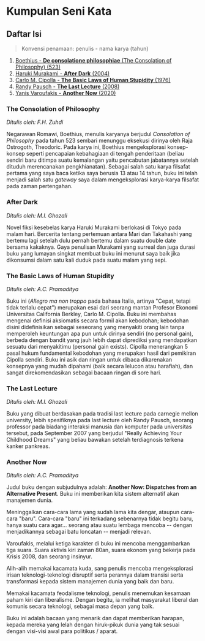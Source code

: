 # Kumpulan Seni Kata

## Daftar Isi

> Konvensi penamaan: penulis - nama karya (tahun)

1. [Boethius - **De consolatione philosophiae** (The Consolation of Philosophy) (523)](#The-Consolation-of-Philosophy)
2. [Haruki Murakami - **After Dark** (2004)](#After-Dark)
3. [Carlo M. Cipolla - **The Basic Laws of Human Stupidity** (1976)](#The-Basic-Laws-of-Human-Stupidity)
4. [Randy Pausch - **The Last Lecture** (2008)](#TheLast-Lecture)
5. [Yanis Varoufakis - **Another Now** (2020)](#Another-Now)


### The Consolation of Philosophy
*Ditulis oleh: F.H. Zuhdi*

Negarawan Romawi, Boethius, menulis karyanya berjudul *Consolation of Philosophy* pada tahun 523 sembari menunggu eksekusi dirinya oleh Raja Ostrogoth, Theodoric. Pada karya ini, Boethius mengeksplorasi konsep-konsep seperti pencapaian kebahagiaan di tengah penderitaan (beliau sendiri baru ditimpa suatu kemalangan yaitu pencabutan jabatannya setelah dituduh merencanakan pengkhianatan). Sebagai salah satu karya filsafat pertama yang saya baca ketika saya berusia 13 atau 14 tahun, buku ini telah menjadi salah satu *gateway* saya dalam mengeksplorasi karya-karya filsafat pada zaman pertengahan.

### After Dark
*Ditulis oleh: M.I. Ghozali*

Novel fiksi kesebelas karya Haruki Murakami berlokasi di Tokyo pada malam hari. Bercerita tentang pertemuan antara Mari dan Takahashi yang bertemu lagi setelah dulu pernah bertemu dalam suatu double date bersama kakaknya. Gaya penulisan Murakami yang surreal dan juga durasi buku yang lumayan singkat membuat buku ini menurut saya baik jika dikonsumsi dalam satu kali duduk pada suatu malam yang sepi.

### The Basic Laws of Human Stupidity
*Ditulis oleh: A.C. Pramaditya*

Buku ini (*Allegro ma non troppo* pada bahasa Italia, artinya "Cepat, tetapi tidak terlalu cepat") merupakan esai dari seorang mantan Profesor Ekonomi Universitas California Berkley, Carlo M. Cipolla. Buku ini membahas mengenai definisi aksiomatis secara formil akan kebodohan; 
kebodohan disini didefinisikan sebagai seseorang yang menyakiti orang lain tanpa memperoleh keuntungan apa pun untuk dirinya sendiri (no personal gain), berbeda dengan bandit yang jauh lebih dapat diprediksi yang mendapatkan sesuatu dari menyakitimu (personal gain exists). Cipolla menerangkan 5 pasal hukum fundamental kebodohan yang merupakan hasil dari pemikiran Cipolla sendiri. Buku ini asik dan ringan untuk dibaca dikarenakan konsepnya yang mudah dipahami (baik secara lelucon atau harafiah), dan sangat direkomendasikan sebagai bacaan ringan di sore hari.

### The Last Lecture
*Ditulis oleh: M.I. Ghozali*

Buku yang dibuat berdasakan pada tradisi last lecture pada carnegie mellon university, lebih spesifiknya pada last lecture oleh Randy Pausch, seorang professor pada biadang interaksi manusia dan komputer pada universitas tersebut, pada September 2007 yang berjudul "Really Achieving Your Childhood Dreams" yang beliau bawakan setelah terdiagnosis terkena kanker pankreas.

### Another Now
*Ditulis oleh: A.C. Pramaditya*

Judul buku dengan subjudulnya adalah: **Another Now: Dispatches from an Alternative Present**. Buku ini memberikan kita sistem alternatif akan manajemen dunia.

Meninggalkan cara-cara lama yang sudah lama kita dengar, ataupun cara-cara "baru". Cara-cara "baru" ini terkadang sebenarnya tidak begitu baru, hanya suatu cara agar... seorang atau suatu lembaga mencoba -- dengan menjadikannya sebagai batu loncatan -- menjadi relevan.

Varoufakis, melalui ketiga karakter di buku ini mencoba menggambarkan tiga suara. Suara aktivis kiri zaman 80an, suara ekonom yang bekerja pada Krisis 2008, dan seorang insinyur.

Alih-alih memakai kacamata kuda, sang penulis mencoba mengeksplorasi irisan teknologi-teknologi disruptif serta perannya dalam transisi serta transformasi kepada sistem manajemen dunia yang baik dan baru.

Memakai kacamata feodalisme teknologi, penulis menemukan kesamaan paham kiri dan liberalisme. Dengan begitu, ia melihat masyarakat liberal dan komunis secara teknologi, sebagai masa depan yang baik.

Buku ini adalah bacaan yang menarik dan dapat memberikan harapan, kepada mereka yang lelah dengan hiruk-pikuk dunia yang tak sesuai dengan visi-visi awal para politikus / aparat.
